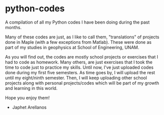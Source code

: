 # python-codes

A compilation of all my Python codes I have been doing during the past months.

Many of these codes are just, as I like to call them, "translations" of projects done in Maple (with a few exceptions from Matlab). These were done as part of my studies in geophysics at School of Engineering, UNAM.

As you will find out, the codes are mostly school projects or exercises that I had to code as homework. Many others, are just exercises that I took the time to code just to practice my skills. Until now, I've just uploaded codes done during my first five semesters. As time goes by, I will upload the rest until my eight/ninth semester. Then, I will keep uploading other school projects along with personal projects/codes which will be part of my growth and learning in this world.

Hope you enjoy them!

- Japhet Arellanos
